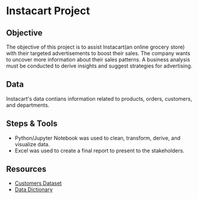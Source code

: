 # Instacart Project

## Objective 
The objective of this project is to assist Instacart(an online grocery store) with their targeted advertisements to boost their sales. The company wants to uncover more information about their sales patterns. A business analysis must be conducted to derive insights and suggest strategies for advertising. 

## Data
Instacart's data contians information related to products, orders, customers, and departments. 

## Steps & Tools 
- Python/Jupyter Notebook was used to clean, transform, derive, and visualize data.
- Excel was used to create a final report to present to the stakeholders. 

## Resources
- [Customers Dataset](https://github.com/Konichiwawa/Instacart_Project/files/9541838/customers.zip)
- [Data Dictionary](https://gist.github.com/jeremystan/c3b39d947d9b88b3ccff3147dbcf6c6b)

